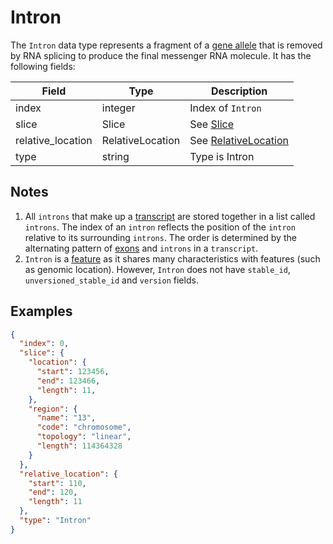 # Intron

The `Intron` data type represents a fragment of a [gene  allele](./gene_allele.md) that is removed by RNA splicing to produce the final messenger RNA molecule. It has the following fields:

| Field             | Type             | Description |
|-------------------|------------------|-------------|
| index             | integer          | Index of `Intron`
| slice             | Slice            | See [Slice](./slice.md)
| relative_location | RelativeLocation | See [RelativeLocation](./relative_location.md)
| type              | string           | Type is Intron

## Notes
1. All `introns` that make up a [transcript](./transcript.md) are stored together in a list called `introns`. The index of an `intron` reflects the position of the `intron` relative to its surrounding `introns`. The order is determined by the alternating pattern of [exons](./exon.md) and `introns` in a `transcript`.
2. `Intron` is a [feature](./feature.md) as it shares many characteristics with features (such as genomic location).  However, `Intron` does not have `stable_id`, `unversioned_stable_id` and `version` fields.

## Examples
```json
{
  "index": 0,
  "slice": {
    "location": {
      "start": 123456,
      "end": 123466,
      "length": 11,
    },
    "region": {
      "name": "13",
      "code": "chromosome",
      "topology": "linear",
      "length": 114364328
    }
  },
  "relative_location": {
    "start": 110,
    "end": 120,
    "length": 11
  },
  "type": "Intron"
}
```
